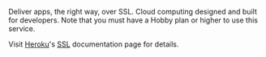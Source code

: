 Deliver apps, the right way, over SSL. Cloud computing designed and built for developers. Note that you must have a Hobby plan or higher to use this service.

Visit [Heroku](http://heroku.com)'s [SSL](https://devcenter.heroku.com/articles/ssl) documentation page for details.
